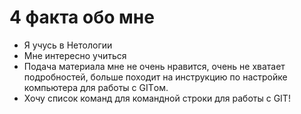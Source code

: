 # 4 факта обо мне

- Я учусь в Нетологии
- Мне интересно учиться
- Подача материала мне не очень нравится, очень не хватает подробностей, больше походит на инструкцию по настройке компьютера для работы с GITом.
- Хочу список команд для командной строки для работы с GIT!